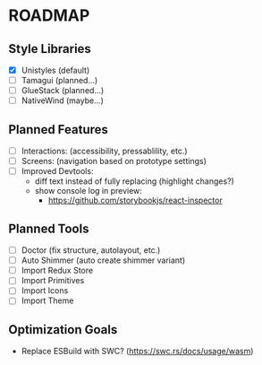 # ROADMAP

## Style Libraries
- [x] Unistyles (default)
- [ ] Tamagui (planned...)
- [ ] GlueStack (planned...)
- [ ] NativeWind (maybe...)

## Planned Features
- [ ] Interactions: (accessibility, pressablility, etc.)
- [ ] Screens: (navigation based on prototype settings)
- [ ] Improved Devtools:
  - diff text instead of fully replacing (highlight changes?)
  - show console log in preview:
    - https://github.com/storybookjs/react-inspector

## Planned Tools
- [ ] Doctor (fix structure, autolayout, etc.)
- [ ] Auto Shimmer (auto create shimmer variant)
- [ ] Import Redux Store
- [ ] Import Primitives
- [ ] Import Icons
- [ ] Import Theme

## Optimization Goals
- Replace ESBuild with SWC? (https://swc.rs/docs/usage/wasm)

